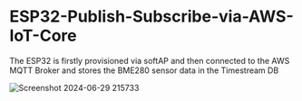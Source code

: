 # ESP32-Publish-Subscribe-via-AWS-IoT-Core
The ESP32 is firstly provisioned via softAP and then connected to the AWS MQTT Broker and stores the BME280 sensor 
data in the Timestream DB


![Screenshot 2024-06-29 215733](https://github.com/theom4/ESP32-Publish-Subscribe-via-AWS-IoT-Core/assets/154817034/6dbf73f0-41b4-4c64-a638-eb6c2111f6a9)
